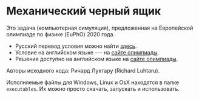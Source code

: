 # Механический черный ящик

Это задача (компьютерная симуляция), предложенная на Европейской олимпиаде по физике (EuPhO) 2020 года.
* Русский перевод условия можно найти [здесь](https://pho.rs/p/1314).
* Условие на английском языке --- на [сайте олимпиады](https://eupho.ee/wp-content/uploads/2020/07/EuPhO20_experiment-1.pdf).
* Решение доступно на английском языке на [сайте олимпиады](https://eupho.ee/wp-content/uploads/2020/07/EuPhO20_experiment_Solutions.pdf).

Авторы исходного кода: Ричард Лухтару (Richard Luhtaru).

Исполняемые файлы для Windows, Linux и OsX находятся в папке ``executables``. Их можно просто скачать, запускать и использовать. 